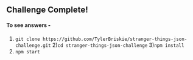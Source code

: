 ## Challenge Complete!

#### To see answers -

1) ```git clone https://github.com/TylerBriskie/stranger-things-json-challenge.git```
2)```cd stranger-things-json-challenge``` 
3)```npm install```
4) ```npm start```

